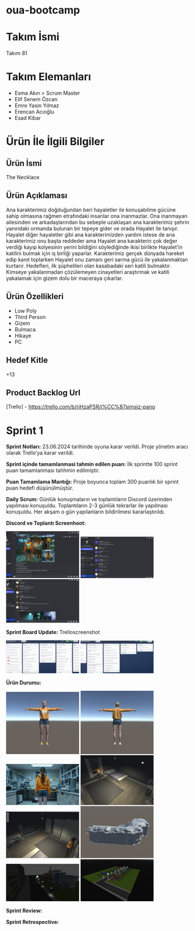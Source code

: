 # oua-bootcamp

# Takım İsmi
Takım 81

# Takım Elemanları
- Esma Akın > Scrum Master
- Elif Senem Özcan
- Emre Yasin Yılmaz
- Erencan Acıoğlu
- Esad Kibar

# Ürün İle İlgili Bilgiler

## Ürün İsmi
The Necklace

## Ürün Açıklaması
Ana karakterimiz doğduğundan beri hayaletler ile konuşabilme gücüne sahip olmasına rağmen
etrafındaki insanlar ona inanmazlar. Ona inanmayan ailesinden ve arkadaşlarından bu
sebeple uzaklaşan ana karakterimiz şehrin yanındaki ormanda bulunan bir tepeye gider ve
orada Hayalet ile tanışır.
Hayalet diğer hayaletler gibi ana karakterimizden yardım istese de ana karakterimiz onu
başta reddeder ama Hayalet ana karakterin çok değer verdiği kayıp kolyesinin yerini bildiğini
söylediğinde ikisi birlikte Hayalet’in katilini bulmak için iş birliği yaparlar. Karakterimiz gerçek
dünyada hareket edip kanıt toplarken Hayalet onu zamanı geri sarma gücü ile
yakalanmaktan kurtarır.
Hedefleri, ilk şüphelileri olan kasabadaki seri katili bulmaktır. Kimseye yakalanmadan
çözülemeyen cinayetleri araştırmak ve katili yakalamak için gizem dolu bir maceraya
çıkarlar.

## Ürün Özellikleri
- Low Poly
- Third Person
- Gizem
- Bulmaca
- Hikaye
- PC

## Hedef Kitle
+13

## Product Backlog Url
[Trello] - <https://trello.com/b/riHzaPSR/i%CC%87simsiz-pano>

# Sprint 1

**Sprint Notları:**  23.06.2024 tarihinde oyuna karar verildi. Proje yönetim aracı olarak Trello’ya
karar verildi. 

**Sprint içinde tamamlanmasi tahmin edilen puan:** İlk sprintte 100 sprint puan tamamlanması tahhmin edilmiştir.

**Puan Tamamlama Mantığı:** Proje boyunca toplam 300 puanlık bir sprint puan hedefi düşünülmüştür.

**Daily Scrum:** Günlük konuşmaların ve toplantıların Discord üzerinden yapılması konuşuldu.
Toplantıların 2-3 günlük tekrarlar ile yapılması konuşuldu. Her akşam o gün yapılanların bildirilmesi kararlaştırıldı.

**Discord ve Toplantı Screenhoot:** 

<img src= "https://github.com/senemozcan/oua-bootcamp/blob/main/Discord%20Screenshoots/Discord%20screenshot.png" width=200 > <img src="https://github.com/senemozcan/oua-bootcamp/blob/main/Discord%20Screenshoots/discord2.png" width=200 > 
<img src="https://github.com/senemozcan/oua-bootcamp/blob/main/Discord%20Screenshoots/discord3.png" width=200 >

**Sprint Board Update:** Trelloscreenshot

<img src="https://github.com/senemozcan/oua-bootcamp/blob/main/Discord%20Screenshoots/Trello.png" width=200 > <img src="https://github.com/senemozcan/oua-bootcamp/blob/main/Discord%20Screenshoots/Trello2.png" width=200 >
  
**Ürün Durumu:** 

<img src="https://github.com/senemozcan/oua-bootcamp/blob/main/Images/Karkter.Front.png" width=200 > <img src="https://github.com/senemozcan/oua-bootcamp/blob/main/Images/Karakter.Back.png" width=200 >
<img src="https://github.com/senemozcan/oua-bootcamp/blob/main/Images/0_0.webp" width=200 >
<img src="https://github.com/senemozcan/oua-bootcamp/blob/main/Images/oda1.png" width=200 >
<img src="https://github.com/senemozcan/oua-bootcamp/blob/main/Images/Oda2.png" width=200 >
<img src="https://github.com/senemozcan/oua-bootcamp/blob/main/Images/Tepe.png" width=200 >
<img src="https://github.com/senemozcan/oua-bootcamp/blob/main/Images/Polis%20Screenshot.png" width=200 >
<img src="https://github.com/senemozcan/oua-bootcamp/blob/main/Images/Oyun%20screenshot.png" width=200 >

**Sprint Review:**

**Sprint Retrospective:**


